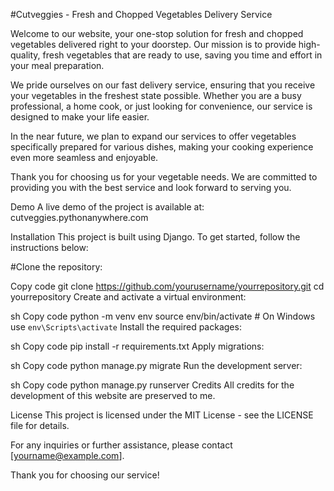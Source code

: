 

#Cutveggies - Fresh and Chopped Vegetables Delivery Service

Welcome to our website, your one-stop solution for fresh and chopped vegetables delivered right to your doorstep. Our mission is to provide high-quality, fresh vegetables that are ready to use, saving you time and effort in your meal preparation.

We pride ourselves on our fast delivery service, ensuring that you receive your vegetables in the freshest state possible. Whether you are a busy professional, a home cook, or just looking for convenience, our service is designed to make your life easier.

In the near future, we plan to expand our services to offer vegetables specifically prepared for various dishes, making your cooking experience even more seamless and enjoyable.

Thank you for choosing us for your vegetable needs. We are committed to providing you with the best service and look forward to serving you.

Demo
A live demo of the project is available at: cutveggies.pythonanywhere.com

Installation
This project is built using Django. To get started, follow the instructions below:

#Clone the repository:

Copy code
git clone https://github.com/yourusername/yourrepository.git
cd yourrepository
Create and activate a virtual environment:

sh
Copy code
python -m venv env
source env/bin/activate  # On Windows use `env\Scripts\activate`
Install the required packages:

sh
Copy code
pip install -r requirements.txt
Apply migrations:

sh
Copy code
python manage.py migrate
Run the development server:

sh
Copy code
python manage.py runserver
Credits
All credits for the development of this website are preserved to me.

License
This project is licensed under the MIT License - see the LICENSE file for details.

For any inquiries or further assistance, please contact [yourname@example.com].

Thank you for choosing our service!
